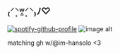 ## ₍⸍⸌̣ʷ̣̫⸍̣⸌₎ﾉ♡ 
[![spotify-github-profile](https://spotify-github-profile.kittinanx.com/api/view?uid=31e5scacaiimeq4hatydbdsap7bi&cover_image=true&theme=novatorem&show_offline=false&background_color=121212&interchange=false&bar_color=ffffff&bar_color_cover=false)](https://spotify-github-profile.kittinanx.com/api/view?uid=31e5scacaiimeq4hatydbdsap7bi&redirect=true)
![image alt](https://files.catbox.moe/69tsvu.gif)

matching gh w/@im-hansolo <3

